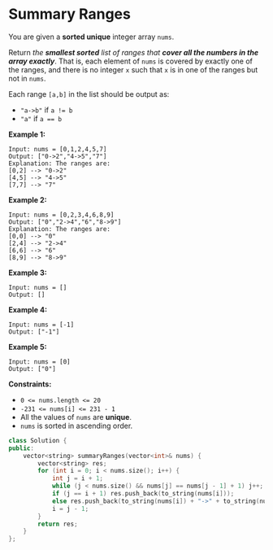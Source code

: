 # Summary Ranges

You are given a **sorted unique** integer array `nums`.

Return *the **smallest sorted** list of ranges that **cover all the numbers in the array exactly***. That is, each element of `nums` is covered by exactly one of the ranges, and there is no integer `x` such that `x` is in one of the ranges but not in `nums`.

Each range `[a,b]` in the list should be output as:

- `"a->b"` if `a != b`
- `"a"` if `a == b`

 

**Example 1:**

```
Input: nums = [0,1,2,4,5,7]
Output: ["0->2","4->5","7"]
Explanation: The ranges are:
[0,2] --> "0->2"
[4,5] --> "4->5"
[7,7] --> "7"
```

**Example 2:**

```
Input: nums = [0,2,3,4,6,8,9]
Output: ["0","2->4","6","8->9"]
Explanation: The ranges are:
[0,0] --> "0"
[2,4] --> "2->4"
[6,6] --> "6"
[8,9] --> "8->9"
```

**Example 3:**

```
Input: nums = []
Output: []
```

**Example 4:**

```
Input: nums = [-1]
Output: ["-1"]
```

**Example 5:**

```
Input: nums = [0]
Output: ["0"]
```

 

**Constraints:**

- `0 <= nums.length <= 20`
- `-231 <= nums[i] <= 231 - 1`
- All the values of `nums` are **unique**.
- `nums` is sorted in ascending order.

```c++
class Solution {
public:
    vector<string> summaryRanges(vector<int>& nums) {
        vector<string> res;
        for (int i = 0; i < nums.size(); i++) {
            int j = i + 1;
            while (j < nums.size() && nums[j] == nums[j - 1] + 1) j++;
            if (j == i + 1) res.push_back(to_string(nums[i]));
            else res.push_back(to_string(nums[i]) + "->" + to_string(nums[j - 1]));
            i = j - 1;
        }
        return res;
    }
};
```

